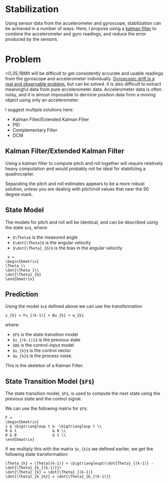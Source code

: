 Stabilization
=============

Using sensor data from the accelerometer and gyroscope, stabilization can be
achieved in a number of ways. Here, I propose using a
[kalman filter](http://en.wikipedia.org/wiki/Kalman_filter) to combine the
accelerometer and gyro readings, and reduce the error produced by the sensors.

Problem
=======

<0;35;18MIt will be difficult to get consistently accurate and usable readings from the
gyroscope and accelerometer individually. [Gyroscopic drift is a real and
observable problem][1], but can be solved. it is also difficult to extract
meaningful data from pure accelerometer data. Accelerometer data is often noisy,
and it is almost impossible to dermine position data from a moving object using
only an accelerometer.

I suggest multiple solutions here:

 - Kalman Filter/Extended Kalman Filter
 - PID
 - Complementary Filter
 - DCM


Kalman Filter/Extended Kalman Filter
------------------------------------

Using a kalman filter to compute pitch and roll together will require relatively
heavy computation and would probably not be ideal for stabilizing a
quadrocopter.

Separating the pitch and roll estimates appears to be a more robust solution,
unless you are dealing with pitch/roll values that near the 90 degree mark.

State Model
-----------
The models for pitch and roll will be identical, and can be described using the
state `$x$`, where:

 - `$\Theta$` is the measured angle
 - `$\dot{\Theta}$` is the angular velocity
 - `$\dot{\Theta}_{b}$` is the bias in the angular velocity

 ```mathjax
  x =
 \begin{bmatrix}
 \Theta \\
 \dot{\Theta }\\
 \dot{\Theta}_{b}
 \end{bmatrix}
 ```

Prediction
----------

Using the model `$x$` defined above we can use the transformation

```mathjax
x_{k} = Fx_{(k-1)} + Bu_{k} + w_{k}
```
where:

 - `$F$` is the state transition model
 - `$x_{(k-1)}$` is the previous state
 - `$B$` is the control-input model
 - `$u_{k}$` is the control vector
 - `$w_{k}$` is the process noise.

 This is the skeleton of a Kalman Filter.

State Transition Model (`$F$`)
------------------------------

The state transition model, `$F$`, is used to compute the next state using the
previous state and the control signal.

We can use the following matrix for `$F$`:

```mathjax
F =
\begin{bmatrix}
1 & \bigtriangleup t & -\bigtriangleup t \\
0 & 1                & 0 \\
0 & 0                & 1 \\
\end{bmatrix}
```

If we multiply this with the matrix `$x_{k}$` we defined earlier, we get the
following state transformation:

```mathjax
\Theta_{k} = \Theta{(k-1)} + \bigtriangleupt(\dot{Theta}_{(k-1)} - \dot{\Theta}_{b_{(k-1)}})
\dot{\Theta}_{k} = \dot{\Theta}_{(k-1)}
\dot{\Theta}_{b_{k}} = \dot{\Theta}_{b_{(k-1)}}
```

[1]:http://www.csulb.edu/~hill/ee400d/Reference%20Folder/Kalman%20Filter%20Research.pdf
